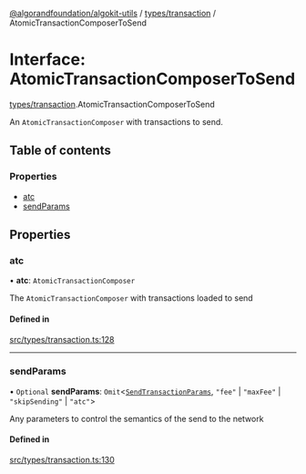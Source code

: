 [@algorandfoundation/algokit-utils](../README.md) / [types/transaction](../modules/types_transaction.md) / AtomicTransactionComposerToSend

# Interface: AtomicTransactionComposerToSend

[types/transaction](../modules/types_transaction.md).AtomicTransactionComposerToSend

An `AtomicTransactionComposer` with transactions to send.

## Table of contents

### Properties

- [atc](types_transaction.AtomicTransactionComposerToSend.md#atc)
- [sendParams](types_transaction.AtomicTransactionComposerToSend.md#sendparams)

## Properties

### atc

• **atc**: `AtomicTransactionComposer`

The `AtomicTransactionComposer` with transactions loaded to send

#### Defined in

[src/types/transaction.ts:128](https://github.com/joe-p/algokit-utils-ts/blob/main/src/types/transaction.ts#L128)

___

### sendParams

• `Optional` **sendParams**: `Omit`\<[`SendTransactionParams`](types_transaction.SendTransactionParams.md), ``"fee"`` \| ``"maxFee"`` \| ``"skipSending"`` \| ``"atc"``\>

Any parameters to control the semantics of the send to the network

#### Defined in

[src/types/transaction.ts:130](https://github.com/joe-p/algokit-utils-ts/blob/main/src/types/transaction.ts#L130)
